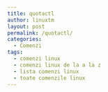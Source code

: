 ```yaml
---
title: quotactl
author: linuxtm
layout: post
permalink: /quotactl/
categories:
  - Comenzi
tags:
  - comenzi linux
  - comenzi linux de la a la z
  - lista comenzi linux
  - toate comenzile linux
---
```

